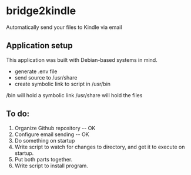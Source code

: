 # bridge2kindle
Automatically send your files to Kindle via email

## Application setup

This application was built with Debian-based systems in mind.

- generate .env file
- send source to /usr/share
- create symbolic link to script in /usr/bin

/bin will hold a symbolic link
/usr/share will hold the files

## To do:
1. Organize Github repository -- OK
2. Configure email sending -- OK
3. Do something on startup
4. Write script to watch for changes to directory, and get it to execute on startup.
5. Put both parts together.
6. Write script to install program.
